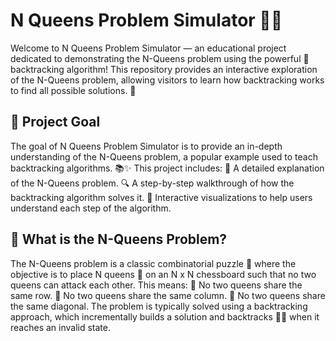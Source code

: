 # N Queens Problem Simulator 🏰👑
	
Welcome to N Queens Problem Simulator — an educational project dedicated to demonstrating the N-Queens problem using the powerful 🧠 backtracking algorithm! This repository provides an interactive exploration of the N-Queens problem, allowing visitors to learn how backtracking works to find all possible solutions. 🎯

## 🚀 Project Goal
	
The goal of N Queens Problem Simulator is to provide an in-depth understanding of the N-Queens problem, a popular example used to teach backtracking algorithms. 📚✨
This project includes:
		📝 A detailed explanation of the N-Queens problem.
		🔍 A step-by-step walkthrough of how the backtracking algorithm solves it.
		🎨 Interactive visualizations to help users understand each step of the algorithm.

## 🤔 What is the N-Queens Problem?
	
The N-Queens problem is a classic combinatorial puzzle 🧩 where the objective is to place N queens 👸 on an N x N chessboard such that no two queens can attack each other.
This means:
  	🚫 No two queens share the same row.
	🚫 No two queens share the same column.
  	🚫 No two queens share the same diagonal.
The problem is typically solved using a backtracking approach, which incrementally builds a solution and backtracks 🕵️‍♂️ when it reaches an invalid state.
